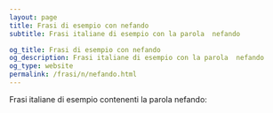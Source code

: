 ```yaml
---
layout: page
title: Frasi di esempio con nefando 
subtitle: Frasi italiane di esempio con la parola  nefando

og_title: Frasi di esempio con nefando 
og_description: Frasi italiane di esempio con la parola  nefando
og_type: website
permalink: /frasi/n/nefando.html
---
```


Frasi italiane di esempio contenenti la parola nefando:


